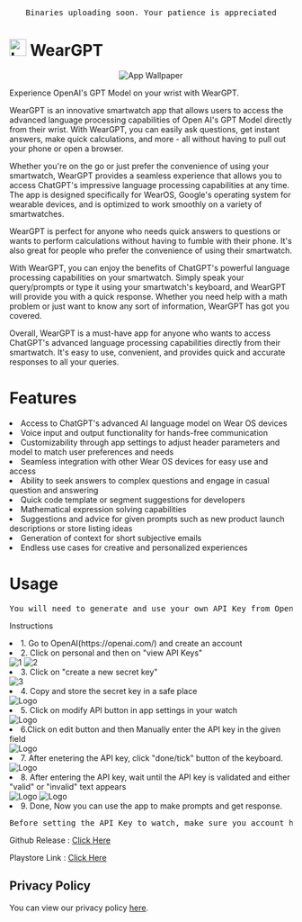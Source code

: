 <pre align="center">Binaries uploading soon. Your patience is appreciated</pre>


#  <img src="assets/AppLogo.png" alt="Logo" width="30px" height = "30px"> WearGPT
<p align="center">
  <img src="assets/FeatureWallpaper.png" alt="App Wallpaper">
</p>

Experience OpenAI's GPT Model on your wrist with WearGPT.

WearGPT is an innovative smartwatch app that allows users to access the advanced language processing capabilities of Open AI's GPT Model directly from their wrist. With WearGPT, you can easily ask questions, get instant answers, make quick calculations, and more - all without having to pull out your phone or open a browser.

Whether you're on the go or just prefer the convenience of using your smartwatch, WearGPT provides a seamless experience that allows you to access ChatGPT's impressive language processing capabilities at any time. The app is designed specifically for WearOS, Google's operating system for wearable devices, and is optimized to work smoothly on a variety of smartwatches.

WearGPT is perfect for anyone who needs quick answers to questions or wants to perform calculations without having to fumble with their phone. It's also great for people who prefer the convenience of using their smartwatch.

With WearGPT, you can enjoy the benefits of ChatGPT's powerful language processing capabilities on your smartwatch. Simply speak your query/prompts or type it using your smartwatch's keyboard, and WearGPT will provide you with a quick response. Whether you need help with a math problem or just want to know any sort of information, WearGPT has got you covered.

Overall, WearGPT is a must-have app for anyone who wants to access ChatGPT's advanced language processing capabilities directly from their smartwatch. It's easy to use, convenient, and provides quick and accurate responses to all your queries.

# Features</br>
<li>Access to ChatGPT's advanced AI language model on Wear OS devices</li>
<li>Voice input and output functionality for hands-free communication</li>
<li>Customizability through app settings to adjust header parameters and model to match user preferences and needs</li>
<li>Seamless integration with other Wear OS devices for easy use and access</li>
<li>Ability to seek answers to complex questions and engage in casual question and answering</li>
<li>Quick code template or segment suggestions for developers</li>
<li>Mathematical expression solving capabilities</li>
<li>Suggestions and advice for given prompts such as new product launch descriptions or store listing ideas</li>
<li>Generation of context for short subjective emails</li>
<li>Endless use cases for creative and personalized experiences</li>

# Usage </br>
<pre align="center">You will need to generate and use your own API Key from OpenAI </pre>
Instructions
<li>1. Go to OpenAI(https://openai.com/) and create an account</li>
<li>2. Click on personal and then on "view API Keys"</li>
<img src="assets/API_KEY_Instruction_1.png" alt="1">
<img src="assets/API_KEY_Instruction_2.png" alt="2">
<li>3. Click on "create a new secret key"</li>
<img src="assets/API_KEY_Instruction_3.png" alt="3">
<li>4. Copy and store the secret key in a safe place</li>
<img src="assets/API_KEY_Instruction_4.png" alt="Logo">
<li>5. Click on modify API button in app settings in your watch</li>
<img src="assets/modify_api_key_button.jpg" alt="Logo">
<li>6.Click on edit button and then Manually enter the API key in the given field</li>
<img src="assets/enter_api_key.png" alt="Logo">
<li>7. After enetering the API key, click "done/tick" button of the keyboard.</li>
<img src="assets/keyboard_done.jpg" alt="Logo">
<li>8. After entering the API key, wait until the API key is validated and either "valid" or "invalid" text appears</li>
<img src="assets/invalid_api_key.png" alt="Logo">
<img src="assets/valid_api_key.png" alt="Logo">
<li>9. Done, Now you can use the app to make prompts and get response.</li>
<pre align="center">Before setting the API Key to watch, make sure you account has enough credits grabted by OpenAI. you can check this under "view api usage" tab of OpenAI website</pre>

Github Release : [Click Here](https://github.com/AnujMutha/WearGPT/releases/tag/Latest)
 
Playstore Link : [Click Here](https://play.google.com/store/apps/details?id=com.muthadevelopers.weargpt)

## Privacy Policy
You can view our privacy policy [here](https://github.com/AnujMutha/WearGPT/blob/main/PRIVACY_POLICY.md).
